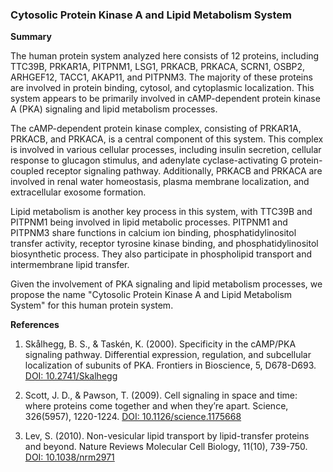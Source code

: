 ### Cytosolic Protein Kinase A and Lipid Metabolism System

**Summary**

The human protein system analyzed here consists of 12 proteins, including TTC39B, PRKAR1A, PITPNM1, LSG1, PRKACB, PRKACA, SCRN1, OSBP2, ARHGEF12, TACC1, AKAP11, and PITPNM3. The majority of these proteins are involved in protein binding, cytosol, and cytoplasmic localization. This system appears to be primarily involved in cAMP-dependent protein kinase A (PKA) signaling and lipid metabolism processes.

The cAMP-dependent protein kinase complex, consisting of PRKAR1A, PRKACB, and PRKACA, is a central component of this system. This complex is involved in various cellular processes, including insulin secretion, cellular response to glucagon stimulus, and adenylate cyclase-activating G protein-coupled receptor signaling pathway. Additionally, PRKACB and PRKACA are involved in renal water homeostasis, plasma membrane localization, and extracellular exosome formation.

Lipid metabolism is another key process in this system, with TTC39B and PITPNM1 being involved in lipid metabolic processes. PITPNM1 and PITPNM3 share functions in calcium ion binding, phosphatidylinositol transfer activity, receptor tyrosine kinase binding, and phosphatidylinositol biosynthetic process. They also participate in phospholipid transport and intermembrane lipid transfer.

Given the involvement of PKA signaling and lipid metabolism processes, we propose the name "Cytosolic Protein Kinase A and Lipid Metabolism System" for this human protein system.

**References**

1. Skålhegg, B. S., & Taskén, K. (2000). Specificity in the cAMP/PKA signaling pathway. Differential expression, regulation, and subcellular localization of subunits of PKA. Frontiers in Bioscience, 5, D678-D693. [DOI: 10.2741/Skalhegg](https://doi.org/10.2741/Skalhegg)

2. Scott, J. D., & Pawson, T. (2009). Cell signaling in space and time: where proteins come together and when they’re apart. Science, 326(5957), 1220-1224. [DOI: 10.1126/science.1175668](https://doi.org/10.1126/science.1175668)

3. Lev, S. (2010). Non-vesicular lipid transport by lipid-transfer proteins and beyond. Nature Reviews Molecular Cell Biology, 11(10), 739-750. [DOI: 10.1038/nrm2971](https://doi.org/10.1038/nrm2971)
